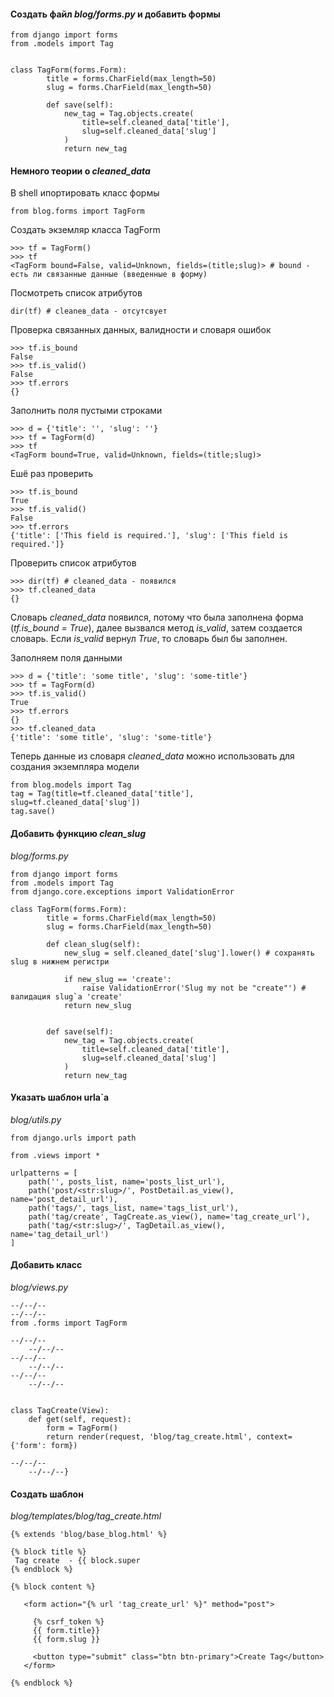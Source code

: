 #### Создать файл _blog/forms.py_ и добавить формы

```
from django import forms
from .models import Tag


class TagForm(forms.Form):
        title = forms.CharField(max_length=50)
        slug = forms.CharField(max_length=50)

        def save(self):
            new_tag = Tag.objects.create(
                title=self.cleaned_data['title'],
                slug=self.cleaned_data['slug']
            )
            return new_tag
```

#### Немного теории о _cleaned_data_

В shell ипортировать класс формы
```
from blog.forms import TagForm
```
Создать экземляр класса TagForm
```
>>> tf = TagForm()
>>> tf
<TagForm bound=False, valid=Unknown, fields=(title;slug)> # bound - есть ли связанные данные (введенные в форму)
```
Посмотреть список атрибутов
```
dir(tf) # cleaneв_data - отсутсвует
```
Проверка связанных данных, валидности и словаря ошибок
```
>>> tf.is_bound
False
>>> tf.is_valid()
False
>>> tf.errors
{}
```
Заполнить поля пустыми строками
```
>>> d = {'title': '', 'slug': ''}
>>> tf = TagForm(d)
>>> tf
<TagForm bound=True, valid=Unknown, fields=(title;slug)>
```
Ешё раз проверить
```
>>> tf.is_bound
True
>>> tf.is_valid()
False
>>> tf.errors
{'title': ['This field is required.'], 'slug': ['This field is required.']}
```
Проверить список атрибутов
```
>>> dir(tf) # cleaned_data - появился
>>> tf.cleaned_data
{}
```

Словарь _cleaned_data_ появился, потому что была заполнена форма (_tf.is_bound = True_), далее вызвался метод _is_valid_, затем создается  словарь. Если _is_valid_ вернул _True_, то словарь был бы заполнен.

Заполняем поля данными
```
>>> d = {'title': 'some title', 'slug': 'some-title'}
>>> tf = TagForm(d)
>>> tf.is_valid()
True
>>> tf.errors
{}
>>> tf.cleaned_data
{'title': 'some title', 'slug': 'some-title'}
```
Теперь данные из словаря _cleaned_data_ можно использовать для создания экземпляра модели
```
from blog.models import Tag
tag = Tag(title=tf.cleaned_data['title'], slug=tf.cleaned_data['slug'])
tag.save()
```

#### Добавить функцию _clean_slug_
_blog/forms.py_
```
from django import forms
from .models import Tag
from django.core.exceptions import ValidationError

class TagForm(forms.Form):
        title = forms.CharField(max_length=50)
        slug = forms.CharField(max_length=50)

        def clean_slug(self):
            new_slug = self.cleaned_date['slug'].lower() # сохранять slug в нижнем регистри

            if new_slug == 'create':
                raise ValidationError('Slug my not be "create"') # валидация slug`a 'create'
            return new_slug


        def save(self):
            new_tag = Tag.objects.create(
                title=self.cleaned_data['title'],
                slug=self.cleaned_data['slug']
            )
            return new_tag
```


#### Указать шаблон urla`a

_blog/utils.py_
```
from django.urls import path

from .views import *

urlpatterns = [
    path('', posts_list, name='posts_list_url'),
    path('post/<str:slug>/', PostDetail.as_view(), name='post_detail_url'),
    path('tags/', tags_list, name='tags_list_url'),
    path('tag/create', TagCreate.as_view(), name='tag_create_url'),
    path('tag/<str:slug>/', TagDetail.as_view(), name='tag_detail_url')
]
```

#### Добавить класс

_blog/views.py_

```
--/--/--
--/--/--
from .forms import TagForm

--/--/--
    --/--/--
--/--/--
    --/--/--
--/--/--
    --/--/--


class TagCreate(View):
    def get(self, request):
        form = TagForm()
        return render(request, 'blog/tag_create.html', context={'form': form})

--/--/--
    --/--/--}
```

#### Создать шаблон

_blog/templates/blog/tag_create.html_
```
{% extends 'blog/base_blog.html' %}

{% block title %}
 Tag create  - {{ block.super
{% endblock %}

{% block content %}

   <form action="{% url 'tag_create_url' %}" method="post">

     {% csrf_token %}
     {{ form.title}}
     {{ form.slug }}

     <button type="submit" class="btn btn-primary">Create Tag</button>
   </form>

{% endblock %}
```
